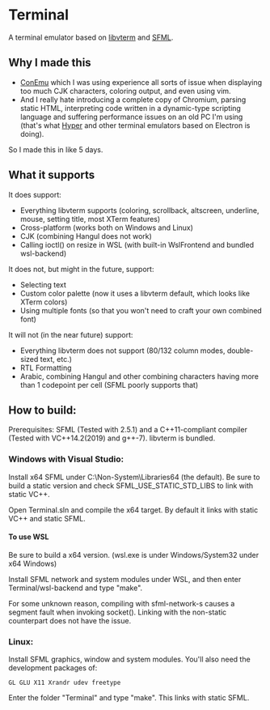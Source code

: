 # Terminal
A terminal emulator based on [libvterm](http://www.leonerd.org.uk/code/libvterm/) and [SFML](https://github.com/SFML/SFML).

## Why I made this
 - [ConEmu](https://github.com/Maximus5/ConEmu) which I was using experience all sorts of issue when displaying too much CJK characters, coloring output, and even using vim.
 - And I really hate introducing a complete copy of Chromium, parsing static HTML, interpreting code written in a dynamic-type scripting language and suffering performance issues on an old PC I'm using (that's what [Hyper](https://github.com/zeit/hyper) and other terminal emulators based on Electron is doing).

So I made this in like 5 days.

## What it supports

It does support:
 - Everything libvterm supports (coloring, scrollback, altscreen, underline, mouse, setting title, most XTerm features)
 - Cross-platform (works both on Windows and Linux)
 - CJK (combining Hangul does not work)
 - Calling ioctl() on resize in WSL (with built-in WslFrontend and bundled wsl-backend)

It does not, but might in the future, support:
 - Selecting text
 - Custom color palette (now it uses a libvterm default, which looks like XTerm colors)
 - Using multiple fonts (so that you won't need to craft your own combined font)

It will not (in the near future) support:
 - Everything libvterm does not support (80/132 column modes, double-sized text, etc.)
 - RTL Formatting
 - Arabic, combining Hangul and other combining characters having more than 1 codepoint per cell (SFML poorly supports that)

## How to build:

Prerequisites: SFML (Tested with 2.5.1) and a C++11-compliant compiler (Tested with VC++14.2(2019) and g++-7). libvterm is bundled.

### Windows with Visual Studio:

Install x64 SFML under C:\Non-System\Libraries64 (the default).
Be sure to build a static version and check SFML_USE_STATIC_STD_LIBS to link with static VC++.

Open Terminal.sln and compile the x64 target. By default it links with static VC++ and static SFML.

#### To use WSL

Be sure to build a x64 version. (wsl.exe is under Windows/System32 under x64 Windows)

Install SFML network and system modules under WSL, and then enter Terminal/wsl-backend and type "make".

For some unknown reason, compiling with sfml-network-s causes a segment fault when invoking socket().
Linking with the non-static counterpart does not have the issue.

### Linux:

Install SFML graphics, window and system modules. You'll also need the development packages of:

```
GL GLU X11 Xrandr udev freetype
```

Enter the folder "Terminal" and type "make". This links with static SFML.
